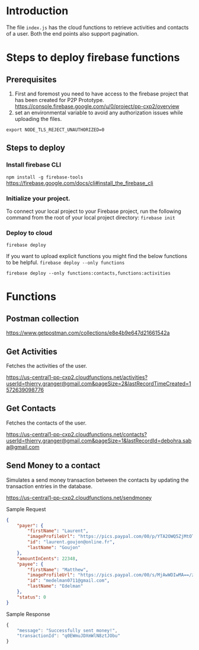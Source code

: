 # Introduction
The file `index.js` has the cloud functions to retrieve activities and contacts of a user. Both the end points also support pagination.


# Steps to deploy firebase functions

## Prerequisites
1. First and foremost you need to have access to the firebase project that has been created for P2P Prototype. 
https://console.firebase.google.com/u/0/project/pp-cxp2/overview
2. set an environmental variable to avoid any authorization issues while uploading the files.

`export NODE_TLS_REJECT_UNAUTHORIZED=0`

## Steps to deploy

###  Install firebase CLI

`npm install -g firebase-tools`
https://firebase.google.com/docs/cli#install_the_firebase_cli

###  Initialize your project. 

To connect your local project to your Firebase project, run the following command from the root of your local project directory:
`firebase init`

### Deploy to cloud

`firebase deploy`

If you want to upload explicit functions you might find the below functions to be helpful.
`firebase deploy --only functions`

`firebase deploy --only functions:contacts,functions:activities`

# Functions

## Postman collection

https://www.getpostman.com/collections/e8e4b9e647d21661542a

## Get Activities

Fetches the activities of the user.

https://us-central1-pp-cxp2.cloudfunctions.net/activities?userId=thierry.granger@gmail.com&pageSize=2&lastRecordTimeCreated=1572639098776

## Get Contacts

Fetches the contacts of the user.

https://us-central1-pp-cxp2.cloudfunctions.net/contacts?userId=thierry.granger@gmail.com&pageSize=1&lastRecordId=debohra.saba@gmail.com

## Send Money to a contact

Simulates a send money transaction between the contacts by updating the transaction entries in the database.

https://us-central1-pp-cxp2.cloudfunctions.net/sendmoney

Sample Request
```json
{
    "payer": {
        "firstName": "Laurent",
        "imageProfileUrl": "https://pics.paypal.com/00/p/YTA2OWQ5ZjMtOTcwMy00MmFmLTliM2UtZTdkYmUwYTVlMzFl/image_3.JPG",
        "id": "laurent.goujon@online.fr",
        "lastName": "Goujon"
    },
    "amountInCents": 22348,
    "payee": {
        "firstName": "Matthew",
        "imageProfileUrl": "https://pics.paypal.com/00/s/MjAwWDIwMA==/z/sj4AAOxyeR9TJTPP/$_2.JPG",
        "id": "medelman0711@gmail.com",
        "lastName": "Edelman"
    },
    "status": 0
}
```

Sample Response
```javascript
{
    "message": "Successfully sent money!",
    "transactionId": "q0EWmuJDXmWlN8ztJObu"
}
```

